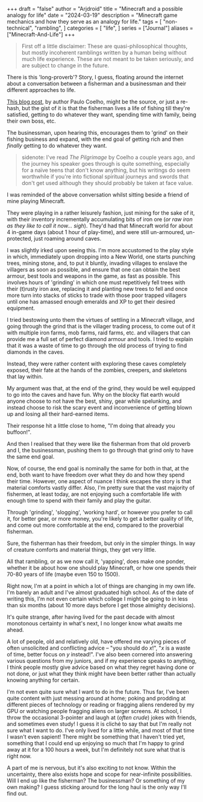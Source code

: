 +++
draft = "false"
author = "Arjdroid"
title = "Minecraft and a possible analogy for life"
date = "2024-03-19"
description = "Minecraft game mechanics and how they serve as an analogy for life."
tags = [
    "non-technical",
    "rambling",
]
categories = [
    "life",
]
series = ["Journal"]
aliases = ["Minecraft-And-Life"]
+++

> First off a little disclaimer: These are quasi-philosophical thoughts, but mostly incoherent ramblings written by a human being without much life experience. These are not meant to be taken seriously, and are subject to change in the future.

There is this 'long-proverb'? Story, I guess, floating around the internet about a conversation between a fisherman and a businessman and their different approaches to life.

[This blog post](https://paulocoelhoblog.com/2015/09/04/the-fisherman-and-the-businessman/), by author Paulo Coelho, might be the source, or just a re-hash, but the gist of it is that the fisherman lives a life of fishing till they're satisfied, getting to do whatever they want, spending time with family, being their own boss, etc.

The businessman, upon hearing this, encourages them to 'grind' on their fishing business and expand, with the end goal of getting rich and then _finally_ getting to do whatever they want.

> sidenote: I've read _The Pilgrimage_ by Coelho a couple years ago, and the journey his speaker goes through is quite something, especially for a naïve teens that don't know anything, but his writings do seem worthwhile if you're into fictional spiritual journeys and swords that don't get used although they should probably be taken at face value.

I was reminded of the above conversation whilst sitting beside a friend of mine playing Minecraft.

They were playing in a rather leisurely fashion, just mining for the sake of it, with their inventory incrementally accumulating bits of iron ore (_or raw iron as they like to call it now... sigh_). They'd had that Minecraft world for about 4 in-game days (about 1 hour of play-time), and were still un-armoured, un-protected, just roaming around caves.

I was slightly irked upon seeing this. I'm more accustomed to the play style in which, immediately upon dropping into a New World, one starts punching trees, mining stone, and, to put it bluntly, invading villages to enslave the villagers as soon as possible, and ensure that one can obtain the best armour, best tools and weapons in the game, as fast as possible. This involves hours of 'grinding' in which one must repetitively fell trees with their (t)rusty iron axe, replacing it and planting new trees to fell and once more turn into stacks of sticks to trade with those poor trapped villagers until one has amassed enough emeralds and XP to get their desired equipment.

I tried bestowing unto them the virtues of settling in a Minecraft village, and going through the grind that is the villager trading process, to come out of it with multiple iron farms, mob farms, raid farms, etc. and villagers that can provide me a full set of perfect diamond armour and tools. I tried to explain that it was a waste of time to go through the old process of trying to find diamonds in the caves.

Instead, they were rather content with exploring these caves completely exposed, their fate at the hands of the zombies, creepers, and skeletons that lay within.

My argument was that, at the end of the grind, they would be well equipped to go into the caves and have fun. Why on the blocky flat earth would anyone choose to not have the best, shiny, gear while spelunking, and instead choose to risk the scary event and inconvenience of getting blown up and losing all their hard-earned items.

Their response hit a little close to home, "I'm doing that already you buffoon!".

And then I realised that they were like the fisherman from that old proverb and I, the businessman, pushing them to go through that grind only to have the same end goal.

Now, of course, the end goal is nominally the same for both in that, at the end, both want to have freedom over what they do and how they spend their time. However, one aspect of nuance I think escapes the story is that material comforts vastly differ. Also, I'm pretty sure that the vast majority of fishermen, at least today, are not enjoying such a comfortable life with enough time to spend with their family and play the guitar.

Through 'grinding', 'slogging', 'working hard', or however you prefer to call it, for better gear, or more money, you're likely to get a better quality of life, and come out more comfortable at the end, compared to the proverbial fisherman.

Sure, the fisherman has their freedom, but only in the simpler things. In way of creature comforts and material things, they get very little.

All that rambling, or as we now call it, 'yapping', does make one ponder, whether it be about how one should play Minecraft, or how one spends their 70-80 years of life (maybe even 150 to 1500).

Right now, I'm at a point in which a lot of things are changing in my own life. I'm barely an adult and I've almost graduated high school. As of the date of writing this, I'm not even certain which college I might be going to in less than six months (about 10 more days before I get those almighty decisions).

It's quite strange, after having lived for the past decade with almost monotonous certainty in what's next, I no longer know what awaits me ahead.

A lot of people, old and relatively old, have offered me varying pieces of often unsolicited and conflicting advice – "you should do _x_!", "_x_ is a waste of time, better focus on _y_ instead!". I've also been cornered into answering various questions from my juniors, and if my experience speaks to anything, I think people mostly give advice based on what they regret having done or not done, or just what they think might have been better rather than actually knowing anything for certain.

I'm not even quite sure what I want to do in the future. Thus far, I've been quite content with just messing around at home; poking and prodding at different pieces of technology or reading or fragging aliens rendered by my GPU or watching people fragging aliens on larger screens. At school, I throw the occasional 3-pointer and laugh at (_often crude_) jokes with friends, and sometimes even study! I guess it is cliché to say that but I'm really not sure what I want to do. I've only lived for a little while, and most of that time I wasn't even sapient! There might be something that I haven't tried yet, something that I could end up enjoying so much that I'm happy to grind away at it for a 100 hours a week, but I'm definitely not sure what that is right now.

A part of me is nervous, but it's also exciting to not know. Within the uncertainty, there also exists hope and scope for near-infinite possibilities. Will I end up like the fisherman? The businessman? Or something of my own making? I guess sticking around for the long haul is the only way I'll find out.
